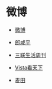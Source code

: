 # 微博


<div id = "首"></div>
<script src = "../js/首.js"></script>


* [微博](https://m.weibo.cn/)


* [郎咸平](https://m.weibo.cn/u/1684388950)


* [三联生活周刊](https://m.weibo.cn/u/1191965271)
* [Vista看天下](https://m.weibo.cn/u/1323527941)


* [麦田](https://m.weibo.cn/u/1454037911)
